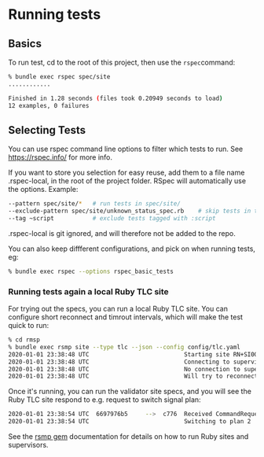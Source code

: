 # Running tests
## Basics
To run test, cd to the root of this project, then use the `rspec`command:
	
```sh
% bundle exec rspec spec/site
............

Finished in 1.28 seconds (files took 0.20949 seconds to load)
12 examples, 0 failures
```

## Selecting Tests
You can use rspec command line options to filter which tests to run. See https://rspec.info/ for more info.

If you want to store you selection for easy reuse, add them to a file name .rspec-local, in the root of the project folder. RSpec will automatically use the options. Example:

```sh
--pattern spec/site/*   # run tests in spec/site/
--exclude-pattern spec/site/unknown_status_spec.rb    # skip tests in this file
--tag ~script           # exclude tests tagged with :script
```

 .rspec-local is git ignored, and will therefore not be added to the repo. 

You can also keep diffferent configurations, and pick on when running tests, eg:

```sh
% bundle exec rspec --options rspec_basic_tests
```

### Running tests again a local Ruby TLC site
For trying out the specs, you can run a local Ruby TLC site. You can configure short reconnect and timrout intervals, which will make the test quick to run:

```sh
% cd rmsp
% bundle exec rsmp site --type tlc --json --config config/tlc.yaml
2020-01-01 23:38:48 UTC                           Starting site RN+SI0001
2020-01-01 23:38:48 UTC                           Connecting to superviser at 127.0.0.1:12111
2020-01-01 23:38:48 UTC                           No connection to supervisor at 127.0.0.1:12111
2020-01-01 23:38:48 UTC                           Will try to reconnect again every 0.1 seconds..
```

Once it's running, you can run the validator site specs, and you will see the Ruby TLC site respond to e.g. request to switch signal plan:

```sh
2020-01-01 23:38:54 UTC  6697976b5     -->  c776  Received CommandRequest {"mType":"rSMsg","type":"CommandRequest","ntsOId":"","xNId":"","cId":"TC","arg":[{"cCI":"M0002","cO":"setPlan","n":"status","v":"True"},{"cCI":"M0002","cO":"setPlan","n":"securityCode","v":"0000"},{"cCI":"M0002","cO":"setPlan","n":"timeplan","v":"2"}],"mId":"c77665c1-f7cc-4488-8bcb-f809939e0e20"}
2020-01-01 23:38:54 UTC                           Switching to plan 2
```

See the [rsmp gem](https://github.com/rsmp-nordic/rsmp) documentation for details on how to run Ruby sites and supervisors.
